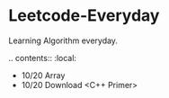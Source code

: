# Leetcode-Everyday
Learning Algorithm everyday.

.. contents::
   :local:

- 10/20 Array
- 10/20 Download <C++ Primer>
